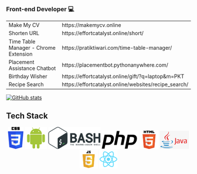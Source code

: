 ### Front-end Developer  :computer:
<table>
  <tr>
    <td>Make My CV</td>
    <td>https://makemycv.online</td>
  </tr>
  <tr>
    <td>Shorten URL</td>
    <td>https://effortcatalyst.online/short/</td>
  </tr>
  <tr>
    <td>Time Table Manager - Chrome Extension</td>
    <td>https://pratiktiwari.com/time-table-manager/</td>
  </tr>
  <tr>
    <td>Placement Assistance Chatbot</td>
    <td>https://placementbot.pythonanywhere.com/</td>
  </tr>
  <tr>
    <td>Birthday Wisher</td>
    <td>https://effortcatalyst.online/gift/?q=laptop&m=PKT</td>
  </tr>
  <tr>
    <td>Recipe Search</td>
    <td>https://effortcatalyst.online/websites/recipe_search/</td>
  </tr>
</table>

[![GitHub stats](https://github-readme-stats.vercel.app/api?username=pratikktiwari)](https://pratiktiwari.com/)
## Tech Stack
<!--Images-->
<p align="center">
  <img src="https://raw.githubusercontent.com/pratikktiwari/pratikktiwari/main/logos/CSS.svg" height="60px"/>
  <img src="https://raw.githubusercontent.com/pratikktiwari/pratikktiwari/main/logos/android.png" height="60px"/>
  <img src="https://raw.githubusercontent.com/pratikktiwari/pratikktiwari/main/logos/bash.png"  height="60px"/>
  <img src="https://raw.githubusercontent.com/pratikktiwari/pratikktiwari/main/logos/php-logo.svg" height="50px"/>
  <img src="https://raw.githubusercontent.com/pratikktiwari/pratikktiwari/main/logos/html.png" height="50px"/>
  <img src="https://raw.githubusercontent.com/pratikktiwari/pratikktiwari/main/logos/java.jpg" height="50px"/>
  <img src="https://raw.githubusercontent.com/pratikktiwari/pratikktiwari/main/logos/javascript.png" height="50px"/>
  <img src="https://raw.githubusercontent.com/pratikktiwari/pratikktiwari/main/logos/logo192.png" height="50px"/>  
</p>
<!--
**pratikktiwari/pratikktiwari** is a ✨ _special_ ✨ repository because its `README.md` (this file) appears on your GitHub profile.

Here are some ideas to get you started:

- 🔭 I’m currently working on ...
- 🌱 I’m currently learning ...
- 👯 I’m looking to collaborate on ...
- 🤔 I’m looking for help with ...
- 💬 Ask me about ...
- 📫 How to reach me: ...
- 😄 Pronouns: ...
- ⚡ Fun fact: ...
-->
